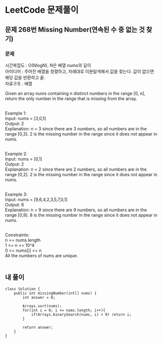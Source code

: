 # LeetCode 문제풀이

## 문제 268번 Missing Number(연속된 수 중 없는 것 찾기)

### 문제<br>
시간복잡도 : O(NlogN), N은 배열 nums의 길이<br>
아이디어 : 주어진 배열을 정렬하고, 차례대로 이분탐색해서 값을 찾는다. 값이 없으면 해당 값을 반환하고 끝.<br>
자료구조 : 배열<br>

Given an array nums containing n distinct numbers in the range [0, n], return the only number in the range that is missing from the array.<br><br>

Example 1:<br>
Input: nums = [3,0,1]<br>
Output: 2<br>
Explanation: n = 3 since there are 3 numbers, so all numbers are in the range [0,3]. 2 is the missing number in the range since it does not appear in nums.<br><br>

Example 2:<br>
Input: nums = [0,1]<br>
Output: 2<br>
Explanation: n = 2 since there are 2 numbers, so all numbers are in the range [0,2]. 2 is the missing number in the range since it does not appear in nums.<br><br>

Example 3:<br>
Input: nums = [9,6,4,2,3,5,7,0,1]<br>
Output: 8<br>
Explanation: n = 9 since there are 9 numbers, so all numbers are in the range [0,9]. 8 is the missing number in the range since it does not appear in nums.<br><br> 

Constraints:<br>
n == nums.length<br>
1 <= n <= 10^4<br>
0 <= nums[i] <= n<br>
All the numbers of nums are unique.<br><br>
 

## 내 풀이
```
class Solution {
    public int missingNumber(int[] nums) {
        int answer = 0;

        Arrays.sort(nums);
        for(int i = 0; i <= nums.length; i++){
            if(Arrays.binarySearch(nums, i) < 0) return i;
        }

        return answer;
    }
}
```